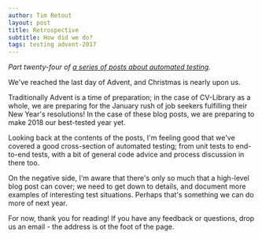 ```yaml
---
author: Tim Retout
layout: post
title: Retrospective
subtitle: How did we do?
tags: testing advent-2017
---
```


*Part twenty-four of [a series of posts about automated
 testing](http://tech-blog.cv-library.co.uk/tags/#advent-2017-ref).*

We've reached the last day of Advent, and Christmas is nearly upon us.

Traditionally Advent is a time of preparation; in the case of
CV-Library as a whole, we are preparing for the January rush of job
seekers fulfilling their New Year's resolutions!  In the case of these
blog posts, we are preparing to make 2018 our best-tested year yet.

Looking back at the contents of the posts, I'm feeling good that we've
covered a good cross-section of automated testing; from unit tests to
end-to-end tests, with a bit of general code advice and process
discussion in there too.

On the negative side, I'm aware that there's only so much that a
high-level blog post can cover; we need to get down to details, and
document more examples of interesting test situations.  Perhaps that's
something we can do more of next year.

For now, thank you for reading!  If you have any feedback or
questions, drop us an email - the address is ot the foot of the page.
